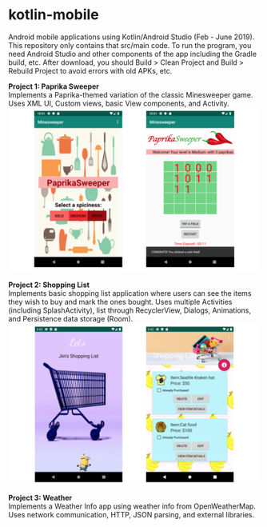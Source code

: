 # kotlin-mobile
Android mobile applications using Kotlin/Android Studio (Feb - June 2019). This repository only contains that src/main code. To run the program, you need Android Studio and other components of the app including the Gradle build, etc. After download, you should Build > Clean Project and Build > Rebuild Project to avoid errors with old APKs, etc.

**Project 1: Paprika Sweeper** <br>
Implements a Paprika-themed variation of the classic Minesweeper game. Uses XML UI, Custom views, basic View components, and Activity.
![Screenshot](Paprika.png)

**Project 2: Shopping List** <br>
Implements basic shopping list application where users can see the items they wish to buy and mark the ones bought. Uses multiple Activities (including SplashActivity), list through RecyclerView, Dialogs, Animations, and Persistence data storage (Room).
![Screenshot](Shopping.png)

**Project 3: Weather** <br>
Implements a Weather Info app using weather info from OpenWeatherMap. Uses network communication, HTTP, JSON parsing, and external libraries.

